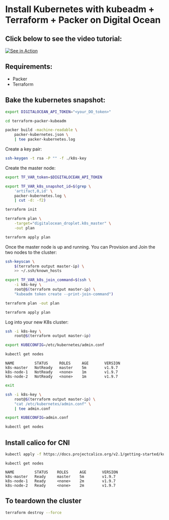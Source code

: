 Install Kubernetes with kubeadm + Terraform + Packer on Digital Ocean
=================


## Click below to see the video tutorial:

[![See in Action](https://lawofattractionsolutions.com/wp-content/uploads/2016/04/action-clapboard.png)](http://www.youtube.com/watch?v=J8RGm0rBAIg "Kubernetes on DO")



## Requirements:


* Packer
* Terraform



## Bake the kubernetes snapshot: 

```bash
export DIGITALOCEAN_API_TOKEN="<your_DO_token>"

cd terraform-packer-kubeadm

packer build -machine-readable \
    packer-kubernetes.json \
    | tee packer-kubernetes.log
```

Create a key pair:

```bash
ssh-keygen -t rsa -P "" -f ./k8s-key
```

Create the master node:

```bash
export TF_VAR_token=$DIGITALOCEAN_API_TOKEN

export TF_VAR_k8s_snapshot_id=$(grep \
    'artifact,0,id' \
    packer-kubernetes.log \
    | cut -d: -f2)

terraform init

terraform plan \
    -target="digitalocean_droplet.k8s_master" \
    -out plan

terraform apply plan
```

Once the master node is up and running. You can Provision and Join the two nodes to the cluster:

```bash
ssh-keyscan \
    $(terraform output master-ip) \
    >> ~/.ssh/known_hosts

export TF_VAR_k8s_join_command=$(ssh \
    -i k8s-key \
    root@$(terraform output master-ip) \
    "kubeadm token create --print-join-command")

terraform plan -out plan

terraform apply plan
```

Log into your new K8s cluster:

```bash
ssh -i k8s-key \
    root@$(terraform output master-ip)

export KUBECONFIG=/etc/kubernetes/admin.conf

kubectl get nodes
```

```
NAME         STATUS     ROLES     AGE       VERSION
k8s-master   NotReady   master    5m        v1.9.7
k8s-node-1   NotReady   <none>    1m        v1.9.7
k8s-node-2   NotReady   <none>    1m        v1.9.7
```

```bash
exit

ssh -i k8s-key \
    root@$(terraform output master-ip) \
    "cat /etc/kubernetes/admin.conf" \
    | tee admin.conf

export KUBECONFIG=admin.conf

kubectl get nodes
```

## Install calico for CNI

```bash
kubectl apply -f https://docs.projectcalico.org/v2.1/getting-started/kubernetes/installation/hosted/kubeadm/1.6/calico.yaml

```
```
kubectl get nodes

NAME         STATUS    ROLES     AGE       VERSION
k8s-master   Ready     master    5m        v1.9.7
k8s-node-1   Ready     <none>    2m        v1.9.7
k8s-node-2   Ready     <none>    2m        v1.9.7
```

## To teardown the cluster

```bash
terraform destroy --force
```
